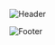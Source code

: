 
![Header](https://i.ibb.co/rf9vGn4/github-header-image.png)



![Footer](https://i.giphy.com/media/dWesBcTLavkZuG35MI/giphy.webp)
